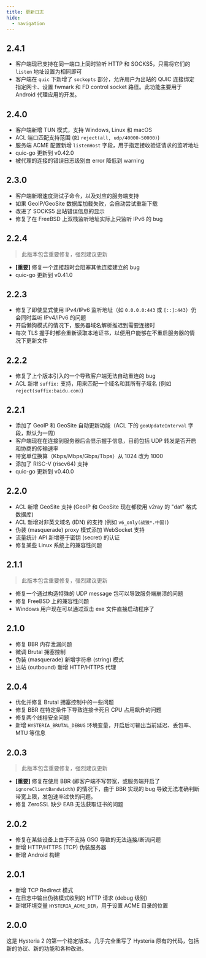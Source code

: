 ```yaml
---
title: 更新日志
hide:
  - navigation
---
```


## 2.4.1

- 客户端现已支持在同一端口上同时监听 HTTP 和 SOCKS5，只需将它们的 `listen` 地址设置为相同即可
- 客户端在 `quic` 下新增了 `sockopts` 部分，允许用户为出站的 QUIC 连接绑定指定网卡、设置 fwmark 和 FD control socket 路径。此功能主要用于 Android 代理应用的开发。

## 2.4.0

- 客户端新增 TUN 模式，支持 Windows, Linux 和 macOS
- ACL 端口匹配支持范围 (如 `reject(all, udp/40000-50000)`)
- 服务端 ACME 配置新增 `listenHost` 字段，用于指定接收验证请求的监听地址
- quic-go 更新到 v0.42.0
- 被代理的连接的错误日志级别由 error 降低到 warning

## 2.3.0

- 客户端新增速度测试子命令，以及对应的服务端支持
- 如果 GeoIP/GeoSite 数据库加载失败，会自动尝试重新下载
- 改进了 SOCKS5 出站错误信息的显示
- 修复了在 FreeBSD 上双栈监听地址实际上只监听 IPv6 的 bug

## 2.2.4

> 此版本包含重要修复，强烈建议更新

- **[重要]** 修复一个连接超时会阻塞其他连接建立的 bug
- quic-go 更新到 v0.41.0

## 2.2.3

- 修复了即使显式使用 IPv4/IPv6 监听地址（如 `0.0.0.0:443` 或 `[::]:443`）仍会同时监听 IPv4/IPv6 的问题
- 开启懒狗模式的情况下，服务器域名解析推迟到需要连接时
- 每次 TLS 握手时都会重新读取本地证书，以便用户能够在不重启服务器的情况下更新文件

## 2.2.2

- 修复了上个版本引入的一个导致客户端无法自动重连的 bug
- ACL 新增 `suffix:` 支持，用来匹配一个域名和其所有子域名 (例如 `reject(suffix:baidu.com)`)

## 2.2.1

- 添加了 GeoIP 和 GeoSite 自动更新功能（ACL 下的 `geoUpdateInterval` 字段，默认为一周）
- 客户端现在在连接到服务器后会显示握手信息，目前包括 UDP 转发是否开启和协商的传输速率
- 带宽单位换算（Kbps/Mbps/Gbps/Tbps）从 1024 改为 1000
- 添加了 RISC-V (riscv64) 支持
- quic-go 更新到 v0.40.0

## 2.2.0

- ACL 新增 GeoSite 支持 (GeoIP 和 GeoSite 现在都使用 v2ray 的 "dat" 格式数据库)
- ACL 新增对非英文域名 (IDN) 的支持 (例如 `v6_only(战狼*.中国)`)
- 伪装 (masquerade) proxy 模式添加 WebSocket 支持
- 流量统计 API 新增基于密钥 (secret) 的认证
- 修复某些 Linux 系统上的兼容性问题

## 2.1.1

> 此版本包含重要修复，强烈建议更新

- 修复一个通过构造特殊的 UDP message 包可以导致服务端崩溃的问题
- 修复 FreeBSD 上的兼容性问题
- Windows 用户现在可以通过双击 exe 文件直接启动程序了

## 2.1.0

- 修复 BBR 内存泄漏问题
- 微调 Brutal 拥塞控制
- 伪装 (masquerade) 新增字符串 (string) 模式
- 出站 (outbound) 新增 HTTP/HTTPS 代理

## 2.0.4

- 优化并修复 Brutal 拥塞控制中的一些问题
- 修复 BBR 在特定条件下导致连接卡死且 CPU 占用飙升的问题
- 修复两个线程安全问题
- 新增 `HYSTERIA_BRUTAL_DEBUG` 环境变量，开启后可输出当前延迟、丢包率、MTU 等信息

## 2.0.3

> 此版本包含重要修复，强烈建议更新

- **[重要]** 修复在使用 BBR (即客户端不写带宽，或服务端开启了 `ignoreClientBandwidth`) 的情况下，由于 BBR 实现的 bug 导致无法准确判断带宽上限，发包速率过快的问题。
- 修复 ZeroSSL 缺少 EAB 无法获取证书的问题

## 2.0.2

- 修复在某些设备上由于不支持 GSO 导致的无法连接/断流问题
- 新增 HTTP/HTTPS (TCP) 伪装服务器
- 新增 Android 构建

## 2.0.1

- 新增 TCP Redirect 模式
- 在日志中输出伪装模式收到的 HTTP 请求 (debug 级别)
- 新增环境变量 `HYSTERIA_ACME_DIR`，用于设置 ACME 目录的位置

## 2.0.0

这是 Hysteria 2 的第一个稳定版本。几乎完全重写了 Hysteria 原有的代码，包括新的协议、新的功能和各种改进。
